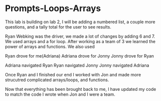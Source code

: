 # Prompts-Loops-Arrays

This lab is building on lab 2, I will be adding a numbered list, a couple more questions, and a tally total for the user to see results.

Ryan Webking was the driver, we made a lot of changes by adding 6 and 7. We used arrays and a for loop. After working as a team of 3 we learned the power of arrays and functions. We also used 

Ryan drove for me(Adriana)
Adriana drove for Jonny
Jonny drove for Ryan

Adriana navigated Ryan
Ryan navigated Jonny
Jonny navigated Adriana

Once Ryan and I finished our end I worked with Jon and made more strucutred complicated arrays/loops, and functions. 

Now that everything has been brought back to me, I have updated my code to match the code I wrote when Jon and I were a team.
